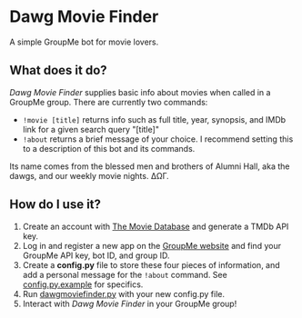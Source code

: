 Dawg Movie Finder
===
A simple GroupMe bot for movie lovers.

What does it do?
---
*Dawg Movie Finder* supplies basic info about movies when called in a GroupMe group. There are currently two commands:
* ``!movie [title]`` returns info such as full title, year, synopsis, and IMDb link for a given search query "\[title]"
* ``!about`` returns a brief message of your choice. I recommend setting this to a description of this bot and its commands.

Its name comes from the blessed men and brothers of Alumni Hall, aka the dawgs, and our weekly movie nights. ΔΩΓ.

How do I use it?
---
1. Create an account with [The Movie Database](https://www.themoviedb.org/account/signup) and generate a TMDb API key.
2. Log in and register a new app on the [GroupMe website](https://dev.groupme.com/) and find your GroupMe API key, bot ID, and group ID.
3. Create a **config.py** file to store these four pieces of information, and add a personal message for the ``!about`` command. See [config.py.example](https://github.com/tfaughnan/dawgmoviefinder/blob/master/config.py.example) for specifics.
4. Run [dawgmoviefinder.py](https://github.com/tfaughnan/dawgmoviefinder/blob/master/dawgmoviefinder.py) with your new config.py file.
5. Interact with *Dawg Movie Finder* in your GroupMe group!

